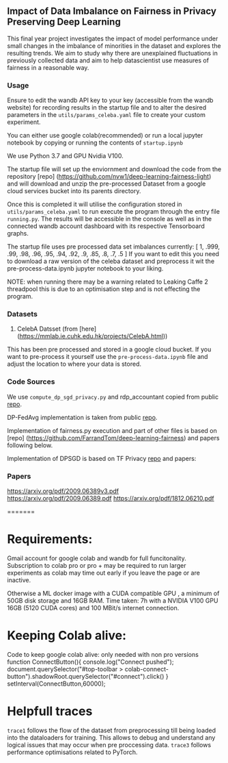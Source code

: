 
## Impact of Data Imbalance on Fairness in Privacy Preserving Deep Learning
This final year project investigates the impact of model performance under small changes in the imbalance of minorities in the dataset and explores the resulting trends.
We aim to study why there are unexplained fluctuations in previously collected data and aim to help datascientist use measures of fairness in a reasonable way.

### Usage
Ensure to edit the wandb API key to your key (accessible from the wandb website) for recording results in the startup file and to alter the desired parameters in the `utils/params_celeba.yaml` file to create your custom experiment.


You can either use google colab(recommended) or run a local jupyter notebook by copying or running the contents of `startup.ipynb`

We use Python 3.7 and GPU Nvidia V100. <br />

The startup file will set up the enviornment and download the code from the repository [repo] (https://github.com/nvw1/deep-learning-fairness-light) and will download and unzip the pre-processed Dataset from a google cloud services bucket into its parents directory.<br />

Once this is completed it will utilise the configuration stored in `utils/params_celeba.yaml` to run execute the program through the entry file `running.py`.
The results will be accessible in the console as well as in the connected wandb account dashboard with its respective Tensorboard graphs. <br />

The startup file uses pre processed data set imbalances currently: [
    1,
    .999,
    .99,
    .98,
    .96,
    .95,
    .94,
    .92,
    .9,
    .85,
    .8,
    .7,
    .5
]
If you want to edit this you need to download a raw version of the celeba dataset and preprocess it wit the pre-process-data.ipynb jupyter notebook to your liking.

NOTE: when running there may be a warning related to Leaking Caffe 2 threadpool this is due to an optimisation step and is not effecting the program.


### Datasets
1. CelebA Datsset (from [here] (https://mmlab.ie.cuhk.edu.hk/projects/CelebA.html))

This has been pre processed and stored in a google cloud bucket.
If you want to pre-process it yourself use the `pre-process-data.ipynb` file and adjust the location to where your data is stored.

### Code Sources
We use `compute_dp_sgd_privacy.py`  and rdp_accountant copied from public [repo](https://github.com/tensorflow/privacy).

DP-FedAvg implementation is taken from public [repo](https://github.com/ebagdasa/backdoor_federated_learning).

Implementation of fairness.py execution and part of other files is based on [repo] (https://github.com/FarrandTom/deep-learning-fairness) and papers following below.

Implementation of DPSGD is based on TF Privacy [repo](https://github.com/tensorflow/privacy) and papers:


### Papers
https://arxiv.org/pdf/2009.06389v3.pdf
https://arxiv.org/pdf/2009.06389.pdf
https://arxiv.org/pdf/1812.06210.pdf


=======



# Requirements:
Gmail account for google colab and wandb for full funcitonality.
Subscription to colab pro or pro + may be required to run larger experiments as colab may time out early if you leave the page or are inactive.

Otherwise a ML docker image with a CUDA compatible GPU , a minimum of 50GB disk storage and 16GB RAM.
Time taken: 7h with a NVIDIA V100 GPU 16GB (5120 CUDA cores) and 100 MBit/s internet connection.

# Keeping Colab alive:
Code to keep google colab alive: only needed with non pro versions
function ConnectButton(){
    console.log("Connect pushed"); 
    document.querySelector("#top-toolbar > colab-connect-button").shadowRoot.querySelector("#connect").click() 
}
setInterval(ConnectButton,60000);

# Helpfull traces
`trace1` follows the flow of the dataset from preprocessing till being loaded into the dataloaders for training. This allows to debug and understand any logical issues that may occur when pre proccessing data.
`trace3` follows performance optimisations related to PyTorch.